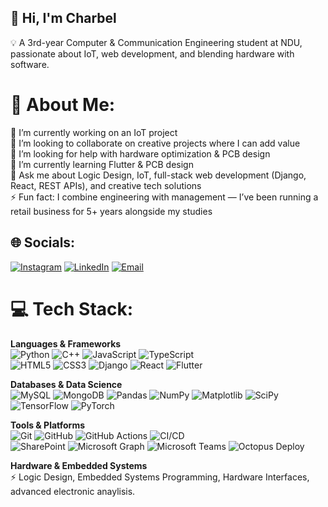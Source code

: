 ## 👋 Hi, I'm Charbel  
💡 A 3rd-year Computer & Communication Engineering student at NDU, passionate about IoT, web development, and blending hardware with software.  

# 💫 About Me:
🔭 I’m currently working on an IoT project  
👯 I’m looking to collaborate on creative projects where I can add value  
🤝 I’m looking for help with hardware optimization & PCB design  
🌱 I’m currently learning Flutter & PCB design  
💬 Ask me about Logic Design, IoT, full-stack web development (Django, React, REST APIs), and creative tech solutions  
⚡ Fun fact: I combine engineering with management — I’ve been running a retail business for 5+ years alongside my studies  

## 🌐 Socials:
[![Instagram](https://img.shields.io/badge/Instagram-%23E4405F.svg?logo=Instagram&logoColor=white)](https://instagram.com/charbel_stephan) 
[![LinkedIn](https://img.shields.io/badge/LinkedIn-%230077B5.svg?logo=linkedin&logoColor=white)](https://linkedin.com/in/charbel-j-estephan) 
[![Email](https://img.shields.io/badge/Email-D14836?logo=gmail&logoColor=white)](mailto:charbelstephan12@gmail.com) 

# 💻 Tech Stack:
**Languages & Frameworks**  
![Python](https://img.shields.io/badge/python-3670A0?style=flat&logo=python&logoColor=ffdd54) 
![C++](https://img.shields.io/badge/c++-%2300599C.svg?style=flat&logo=c%2B%2B&logoColor=white) 
![JavaScript](https://img.shields.io/badge/javascript-%23323330.svg?style=flat&logo=javascript&logoColor=%23F7DF1E) 
![TypeScript](https://img.shields.io/badge/typescript-%23007ACC.svg?style=flat&logo=typescript&logoColor=white)  
![HTML5](https://img.shields.io/badge/html5-%23E34F26.svg?style=flat&logo=html5&logoColor=white) 
![CSS3](https://img.shields.io/badge/css3-%231572B6.svg?style=flat&logo=css3&logoColor=white) 
![Django](https://img.shields.io/badge/django-%23092E20.svg?style=flat&logo=django&logoColor=white) 
![React](https://img.shields.io/badge/react-%2320232a.svg?style=flat&logo=react&logoColor=%2361DAFB) 
![Flutter](https://img.shields.io/badge/Flutter-%2302569B.svg?style=flat&logo=Flutter&logoColor=white)  

**Databases & Data Science**  
![MySQL](https://img.shields.io/badge/mysql-4479A1.svg?style=flat&logo=mysql&logoColor=white) 
![MongoDB](https://img.shields.io/badge/MongoDB-%234ea94b.svg?style=flat&logo=mongodb&logoColor=white) 
![Pandas](https://img.shields.io/badge/pandas-%23150458.svg?style=flat&logo=pandas&logoColor=white) 
![NumPy](https://img.shields.io/badge/numpy-%23013243.svg?style=flat&logo=numpy&logoColor=white) 
![Matplotlib](https://img.shields.io/badge/Matplotlib-%23ffffff.svg?style=flat&logo=Matplotlib&logoColor=black) 
![SciPy](https://img.shields.io/badge/SciPy-%230C55A5.svg?style=flat&logo=scipy&logoColor=%white) 
![TensorFlow](https://img.shields.io/badge/TensorFlow-%23FF6F00.svg?style=flat&logo=TensorFlow&logoColor=white) 
![PyTorch](https://img.shields.io/badge/PyTorch-%23EE4C2C.svg?style=flat&logo=PyTorch&logoColor=white)  

**Tools & Platforms**  
![Git](https://img.shields.io/badge/git-%23F05033.svg?style=flat&logo=git&logoColor=white) 
![GitHub](https://img.shields.io/badge/github-%23121011.svg?style=flat&logo=github&logoColor=white) 
![GitHub Actions](https://img.shields.io/badge/github%20actions-%232671E5.svg?style=flat&logo=githubactions&logoColor=white) 
![CI/CD](https://img.shields.io/badge/CI%2FCD-%230A0A0A.svg?style=flat&logo=githubactions&logoColor=white)  
![SharePoint](https://img.shields.io/badge/SharePoint-0078D4?style=flat&logo=microsoft-sharepoint&logoColor=white) 
![Microsoft Graph](https://img.shields.io/badge/Microsoft%20Graph-036C70?style=flat&logo=microsoft&logoColor=white) 
![Microsoft Teams](https://img.shields.io/badge/Microsoft%20Teams-6264A7?style=flat&logo=microsoft-teams&logoColor=white) 
![Octopus Deploy](https://img.shields.io/badge/octopus%20deploy-0D80D8?style=flat&logo=octopusdeploy&logoColor=white)  

**Hardware & Embedded Systems**  
⚡ Logic Design, Embedded Systems Programming, Hardware Interfaces, advanced electronic anaylisis. 

